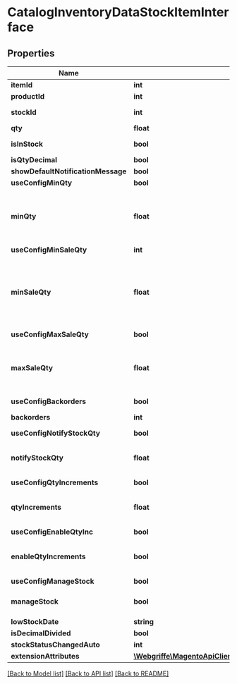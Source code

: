 # CatalogInventoryDataStockItemInterface

## Properties
Name | Type | Description | Notes
------------ | ------------- | ------------- | -------------
**itemId** | **int** |  | [optional] 
**productId** | **int** |  | [optional] 
**stockId** | **int** | Stock identifier | [optional] 
**qty** | **float** |  | 
**isInStock** | **bool** | Stock Availability | 
**isQtyDecimal** | **bool** |  | 
**showDefaultNotificationMessage** | **bool** |  | 
**useConfigMinQty** | **bool** |  | 
**minQty** | **float** | Minimal quantity available for item status in stock | 
**useConfigMinSaleQty** | **int** |  | 
**minSaleQty** | **float** | Minimum Qty Allowed in Shopping Cart or NULL when there is no limitation | 
**useConfigMaxSaleQty** | **bool** |  | 
**maxSaleQty** | **float** | Maximum Qty Allowed in Shopping Cart data wrapper | 
**useConfigBackorders** | **bool** |  | 
**backorders** | **int** | Backorders status | 
**useConfigNotifyStockQty** | **bool** |  | 
**notifyStockQty** | **float** | Notify for Quantity Below data wrapper | 
**useConfigQtyIncrements** | **bool** |  | 
**qtyIncrements** | **float** | Quantity Increments data wrapper | 
**useConfigEnableQtyInc** | **bool** |  | 
**enableQtyIncrements** | **bool** | Whether Quantity Increments is enabled | 
**useConfigManageStock** | **bool** |  | 
**manageStock** | **bool** | Can Manage Stock | 
**lowStockDate** | **string** |  | 
**isDecimalDivided** | **bool** |  | 
**stockStatusChangedAuto** | **int** |  | 
**extensionAttributes** | [**\Webgriffe\MagentoApiClient\Webgriffe\MagentoApiClient\Model\CatalogInventoryDataStockItemExtensionInterface**](CatalogInventoryDataStockItemExtensionInterface.md) |  | [optional] 

[[Back to Model list]](../README.md#documentation-for-models) [[Back to API list]](../README.md#documentation-for-api-endpoints) [[Back to README]](../README.md)


